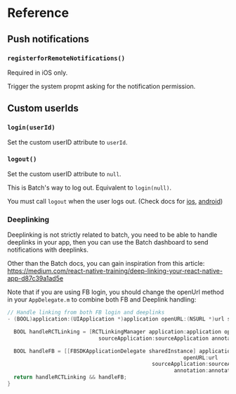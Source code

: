 # Reference

## Push notifications

### `registerforRemoteNotifications()`

Required in iOS only. 

Trigger the system propmt asking for the notification permission.

## Custom userIds

### `login(userId)`
Set the custom userID attribute to `userId`.

### `logout()`
Set the custom userID attribute to `null`.

This is Batch's way to log out. Equivalent to `login(null)`.

You must call `logout` when the user logs out. (Check docs for 
[ios](https://batch.com/doc/ios/custom-data/customid.html#_setting-up-a-custom-user-id), 
[android](https://batch.com/doc/android/custom-data/customid.html#_setting-up-a-custom-user-id))

### Deeplinking
Deeplinking is not strictly related to batch, you need to be able to handle deeplinks in your app, then 
you can use the Batch dashboard to send notifications with deeplinks.

Other than the Batch docs, you can gain inspiration from this article: 
https://medium.com/react-native-training/deep-linking-your-react-native-app-d87c39a1ad5e

Note that if you are using FB login, you should change the openUrl method in your `AppDelegate.m` to combine
both FB and Deeplink handling:

```objective-c
// Handle linking from both FB login and deeplinks
- (BOOL)application:(UIApplication *)application openURL:(NSURL *)url sourceApplication:(NSString *)sourceApplication annotation:(id)annotation {

  BOOL handleRCTLinking = [RCTLinkingManager application:application openURL:url
                             sourceApplication:sourceApplication annotation:annotation];

  BOOL handleFB = [[FBSDKApplicationDelegate sharedInstance] application:application
                                                        openURL:url
                                              sourceApplication:sourceApplication
                                                     annotation:annotation];
  return handleRCTLinking && handleFB;
}
```